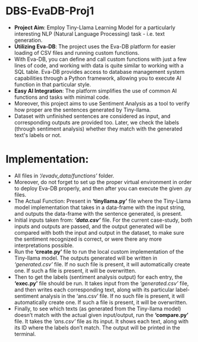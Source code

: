 # DBS-EvaDB-Proj1

* **Project Aim**: Employ Tiny-Llama Learning Model for a particularly interesting NLP  (Natural Language Processing) task - i.e. text generation.
* **Utilizing Eva-DB**: The project uses the Eva-DB platform for easier loading of CSV files and running custom functions.
* With Eva-DB, you can define and call custom functions with just a few lines of code, and working with data is quite similar to working with a SQL table. Eva-DB provides access to database management system capabilities through a Python framework, allowing you to execute AI function in that particular style.
* **Easy AI Integration**: The platform simplifies the use of common AI functions and tasks with minimal code.
* Moreover, this project aims to use Sentiment Analysis as a tool to verify how proper are the sentences generated by Tiny-llama. 
* Dataset with unfinished sentences are considered as input, and corresponding outputs are provided too. Later, we check the labels (through sentiment analysis) whether they match with the generated text's labels or not.

# Implementation:
* All files in *‘/evadv_data/functions’* folder. 
* Moreover, do not forget to set up the proper virtual environment in order to deploy Eva-DB properly, and then after you can execute the given .py files.
* The Actual Function: Present in **‘tinyllama.py’** file where the Tiny-Llama model implementation that takes in a data-frame with the input string, and outputs the data-frame with the sentence generated, is present.
* Initial inputs taken from: __*‘data.csv’*__ file. For the current case-study, both inputs and outputs are passed, and the output generated will be compared with both the input and output in the dataset, to make sure the sentiment recognized is correct, or were there any more interpretations possible.
* Run the **‘create.py’** file to run the local custom implementation of the Tiny-llama model. The outputs generated will be written in *‘generated.csv’* file. If no such file is present, it will automatically create one. If such a file is present, it will be overwritten.
* Then to get the labels (sentiment analysis output) for each entry, the **‘exec.py’** file should be run. It takes input from the *‘generated.csv’* file, and then writes each corresponding text, along with its particular label-sentiment analysis in the ‘ans.csv’ file. If no such file is present, it will automatically create one. If such a file is present, it will be overwritten.
* Finally, to see which texts (as generated from the Tiny-llama model) doesn’t match with the actual given input/output, run the **‘compare.py’** file. It takes the *‘ans.csv’* file as its input. It shows each text, along with its ID where the labels don’t match. The output will be printed in the terminal. 
